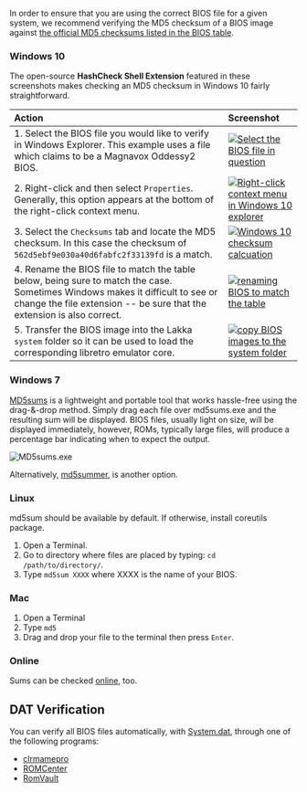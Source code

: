 In order to ensure that you are using the correct BIOS file for a given system, we recommend verifying the MD5 checksum of a BIOS image against [the official MD5 checksums listed in the BIOS table](BIOSes#bios-requirements-table).

### Windows 10
The open-source **HashCheck Shell Extension** featured in these screenshots makes checking an MD5 checksum in Windows 10 fairly straightforward.

| Action | Screenshot |
|:---|:---|
| 1. Select the BIOS file you would like to verify in Windows Explorer. This example uses a file which claims to be a Magnavox Oddessy2 BIOS. | [![Select the BIOS file in question](images/verify-md5-step1.png)](images/verify-md5-step1.png) |
| 2. Right-click and then select `Properties`. Generally, this option appears at the bottom of the right-click context menu. | [![Right-click context menu in Windows 10 explorer](images/verify-md5-step2.png)](images/verify-md5-step2.png) |
| 3. Select the `Checksums` tab and locate the MD5 checksum. In this case the checksum of `562d5ebf9e030a40d6fabfc2f33139fd` is a match. | [![Windows 10 checksum calcuation](images/verify-md5-step3.png)](images/verify-md5-step3.png) |
| 4. Rename the BIOS file to match the table below, being sure to match the case. Sometimes Windows makes it difficult to see or change the file extension -- be sure that the extension is also correct. | [![renaming BIOS to match the table](images/verify-md5-step4.png)](images/verify-md5-step4.png)|
| 5. Transfer the BIOS image into the Lakka `system` folder so it can be used to load the corresponding libretro emulator core. | [![copy BIOS images to the system folder](images/verify-md5-step5.png)](images/verify-md5-step5.png) |

### Windows 7
[MD5sums](http://www.pc-tools.net/win32/md5sums/) is a lightweight and portable tool that works hassle-free using the drag-&-drop method. Simply drag each file over md5sums.exe and the resulting sum will be displayed. BIOS files, usually light on size, will be displayed immediately, however, ROMs, typically large files, will produce a percentage bar indicating when to expect the output.

![MD5sums.exe](images/verify-md5-md5sums-exe.gif)

Alternatively, [md5summer](https://md5summer.org), is another option.

### Linux
md5sum should be available by default. If otherwise, install coreutils package.

1. Open a Terminal.
2. Go to directory where files are placed by typing: `cd /path/to/directory/`.
3. Type `md5sum XXXX` where XXXX is the name of your BIOS.

### Mac
1. Open a Terminal
2. Type `md5`
3. Drag and drop your file to the terminal then press `Enter`.

### Online
Sums can be checked [online](https://lmddgtfy.net/?q=md5%20online), too.

## DAT Verification

You can verify all BIOS files automatically, with [System.dat](https://github.com/libretro/libretro-database/blob/master/dat/System.dat), through one of the following programs:

- [clrmamepro](https://mamedev.emulab.it/clrmamepro/)
- [ROMCenter](https://www.romcenter.com)
- [RomVault](https://www.romvault.com/)
